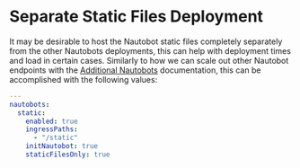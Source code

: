 # Separate Static Files Deployment

It may be desirable to host the Nautobot static files completely separately from the other Nautobots deployments, this can help with deployment times and load in certain cases.  Similarly to how we can scale out other Nautobot endpoints with the [Additional Nautobots](../) documentation, this can be accomplished with the following values:

```yaml
---
nautobots:
  static:
    enabled: true
    ingressPaths:
      - "/static"
    initNautobot: true
    staticFilesOnly: true
```
